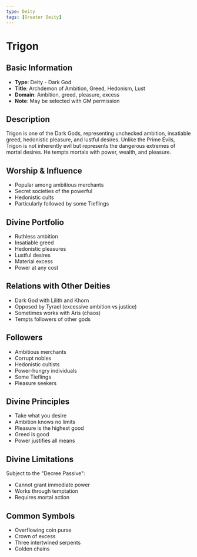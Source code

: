 ```yaml
---
type: Deity
tags: [Greater Deity]
---
```


# Trigon

## Basic Information
- **Type**: Deity - Dark God
- **Title**: Archdemon of Ambition, Greed, Hedonism, Lust
- **Domain**: Ambition, greed, pleasure, excess
- **Note**: May be selected with GM permission

## Description
Trigon is one of the Dark Gods, representing unchecked ambition, insatiable greed, hedonistic pleasure, and lustful desires. Unlike the Prime Evils, Trigon is not inherently evil but represents the dangerous extremes of mortal desires. He tempts mortals with power, wealth, and pleasure.

## Worship & Influence
- Popular among ambitious merchants
- Secret societies of the powerful
- Hedonistic cults
- Particularly followed by some Tieflings

## Divine Portfolio
- Ruthless ambition
- Insatiable greed
- Hedonistic pleasures
- Lustful desires
- Material excess
- Power at any cost

## Relations with Other Deities
- Dark God with Lilith and Khorn
- Opposed by Tyrael (excessive ambition vs justice)
- Sometimes works with Aris (chaos)
- Tempts followers of other gods

## Followers
- Ambitious merchants
- Corrupt nobles
- Hedonistic cultists
- Power-hungry individuals
- Some Tieflings
- Pleasure seekers

## Divine Principles
- Take what you desire
- Ambition knows no limits
- Pleasure is the highest good
- Greed is good
- Power justifies all means

## Divine Limitations
Subject to the "Decree Passive":
- Cannot grant immediate power
- Works through temptation
- Requires mortal action

## Common Symbols
- Overflowing coin purse
- Crown of excess
- Three intertwined serpents
- Golden chains